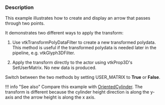 ### Description
This example illustrates how to create and display an arrow that passes through two points.

It demonstrates two different ways to apply the transform:

1. Use vtkTransformPolyDataFilter to create a new transformed polydata. This method is useful if the transformed polydata is needed later in the pipeline, e.g. vtkGlyph3DFilter.

2. Apply the transform directly to the actor using vtkProp3D's SetUserMatrix. No new data is produced.

Switch between the two methods by setting USER_MATRIX to **True** or **False**.

!!! info "See also"
    Compare this example with [OrientedCylinder](/Python/GeometricObjects/OrientedCylinder). The transform is different because the cylinder height direction is along the y-axis and the arrow height is along the x axis.
